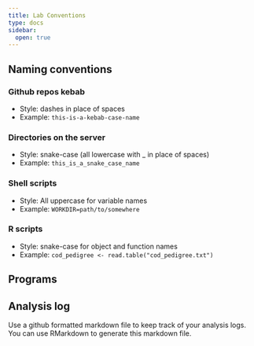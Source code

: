 ```yaml
---
title: Lab Conventions
type: docs
sidebar:
  open: true
---
```


## Naming conventions

### Github repos kebab
- Style: dashes in place of spaces
- Example: `this-is-a-kebab-case-name`

### Directories on the server
- Style: snake-case (all lowercase with _ in place of spaces)
- Example: `this_is_a_snake_case_name`

### Shell scripts
- Style: All uppercase for variable names
- Example: `WORKDIR=path/to/somewhere`

### R scripts
- Style: snake-case for object and function names
- Example: `cod_pedigree <- read.table("cod_pedigree.txt")`

## Programs
## Analysis log
Use a github formatted markdown file to keep track of your analysis logs. You can use RMarkdown to generate this markdown file. 


